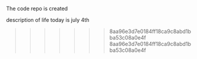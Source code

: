 The code repo is created

description of life
today is july 4th
>>>>>>> 8aa96e3d7e0184ff18ca9c8abd1bba53c08a0e4f
>>>>>>> 8aa96e3d7e0184ff18ca9c8abd1bba53c08a0e4f
